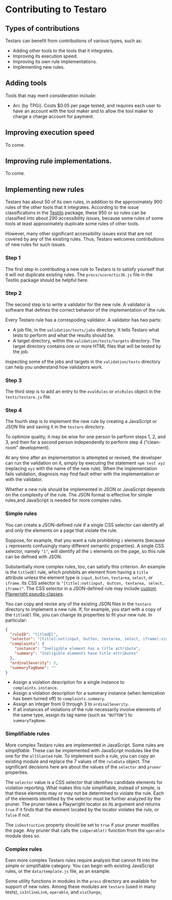 # Contributing to Testaro

## Types of contributions

Testaro can benefit from contributions of various types, such as:
- Adding other tools to the tools that it integrates.
- Improving its execution speed.
- Improving its own rule implementations.
- Implementing new rules.

## Adding tools

Tools that may merit consideration include:
- Arc (by TPGi). Costs $0.05 per page tested, and requires each user to have an account with the tool maker and to allow the tool maker to charge a charge account for payment.

## Improving execution speed

To come.

## Improving rule implementations.

To come.

## Implementing new rules

Testaro has about 50 of its own rules, in addition to the approximately 900 rules of the other tools that it integrates. According to the issue classifications in the [Testilo](https://www.npmjs.com/package/testilo) package, these 950 or so rules can be classified into about 290 accessibility _issues_, because some rules of some tools at least approximately duplicate some rules of other tools.

However, many other significant accessibility issues exist that are not covered by any of the existing rules. Thus, Testaro welcomes contributions of new rules for such issues.

### Step 1

The first step in contributing a new rule to Testaro is to satisfy yourself that it will not duplicate existing rules. The `procs/score/tic36.js` file in the Testilo package should be helpful here.

### Step 2

The second step is to write a validator for the new rule. A validator is software that defines the correct behavior of the implementation of the rule.

Every Testaro rule has a correspoding validator. A validator has two parts:
- A job file, in the `validation/tests/jobs` directory. It tells Testaro what tests to perform and what the results should be.
- A target directory, within the `validation/tests/targets` directory. The target directory contains one or more HTML files that will be tested by the job.

Inspecting some of the jobs and targets in the `validation/tests` directory can help you understand how validators work.

### Step 3

The third step is to add an entry to the `evalRules` or `etcRules` object in the `tests/testaro.js` file.

### Step 4

The fourth step is to implement the new rule by creating a JavaScript or JSON file and saving it in the `testaro` directory.

To optimize quality, it may be wise for one person to perform steps 1, 2, and 3, and then for a second person independently to perform step 4 (“clean-room” development).

At any time after an implementation is attempted or revised, the developer can run the validation on it, simply by executing the statement `npm test xyz` (replacing `xyz` with the name of the new rule). When the implementation fails validation, diagnosis may find fault either with the implementation or with the validator.

Whether a new rule should be implemented in JSON or JavaScript depends on the complexity of the rule. The JSON format is effective for simple rules,and JavaScript is needed for more complex rules.

### Simple rules

You can create a JSON-defined rule if a single CSS selector can identify all and only the elements on a page that violate the rule.

Suppose, for example, that you want a rule prohibiting `i` elements (because `i` represents confusingly many different semantic properties). A single CSS selector, namely `"i"`, will identify all the `i` elements on the page, so this rule can be defined with JSON.

Substantially more complex rules, too, can satisfy this criterion. An example is the `titledEl` rule, which prohibits an element from having a `title` attribute unless the element type is `input`, `button`, `textarea`, `select`, or `iframe`. Its CSS selector is `"[title]:not(input, button, textarea, select, iframe)"`. The CSS selector in a JSON-defined rule may include [custom Playwright pseudo-classes](https://playwright.dev/docs/other-locators#css-locator).

You can copy and revise any of the existing JSON files in the `testaro` directory to implement a new rule. If, for example, you start with a copy of the `titledEl` file, you can change its properties to fit your new rule. In particular:

```json
{
  "ruleID": "titledEl",
  "selector": "[title]:not(input, button, textarea, select, iframe):visible",
  "complaints": {
    "instance": "Ineligible element has a title attribute",
    "summary": "Ineligible elements have title attributes"
  },
  "ordinalSeverity": 2,
  "summaryTagName": ""
}
```

- Assign a violation description for a single instance to `complaints.instance`.
- Assign a violation description for a summary instance (when itemization has been turned off) to `complaints.summary`.
- Assign an integer from 0 through 3 to `ordinalSeverity`.
- If all instances of violations of the rule necessarily involve elements of the same type, assign its tag name (such as `"BUTTON"`) to `summaryTagName`.

### Simplifiable rules

More complex Testaro rules are implemented in JavaScript. Some rules are _simplifiable_. These can be implemented with JavaScript modules like the one for the `allSlanted` rule. To implement such a rule, you can copy an existing module and replace the 7 values of the `ruleData` object. The significant decisions here are about the values of the `selector` and `pruner` properties.

The `selector` value is a CSS selector that identifies candidate elements for violation reporting. What makes this rule simplifiable, instead of simple, is that these elements may or may not be determined to violate the rule. Each of the elements identified by the selector must be further analyzed by the pruner. The pruner takes a Playwright locator as its argument and returns `true` if it finds that the element located by the locator violates the rule, or `false` if not.

The `isDestructive` property should be set to `true` if your pruner modifies the page. Any pruner that calls the `isOperable()` function from the `operable` module does so.

### Complex rules

Even more complex Testaro rules require analysis that cannot fit into the simple or simplifiable category. You can begin with existing JavaScript rules, or the `data/template.js` file, as an example.

Some utility functions in modules in the `procs` directory are available for support of new rules. Among these modules are `testaro` (used in many tests), `isInlineLink`, `operable`, and `visChange`,
